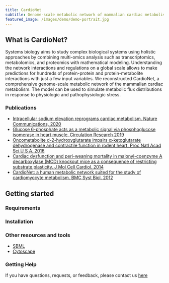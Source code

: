 ```yaml
---
title: CardioNet
subtitle: Genome-scale metabolic network of mammalian cardiac metabolism
featured_image: /images/demo/demo-portrait.jpg
---
```


## What is CardioNet?
Systems biology aims to study complex biological systems using holistic approaches by combining multi-omics analysis such as transcriptomics, metabolomics, and proteomics with mathematical modeling. Understanding the network interactions and regulations on a global scale allows to make predictions for hundreds of protein-protein and protein-metabolite interactions with just a few input variables. 
We reconstructed CardioNet, a comprehensive genome-scale metabolic network of the mammalian cardiac metabolism. The model can be used to simulate metabolic flux distributions in response to physiologic and pathophysiologic stress.




### Publications
* [Intracellular sodium elevation reprograms cardiac metabolism. Nature Communications, 2020](https://doi.org10.1038/s41467-020-18160-x)
* [Glucose 6-phosphate acts as a metabolic signal via phosphoglucose isomerase in heart muscle. Circulation Research 2019](https://doi.org/10.1161/CIRCRESAHA.119.315180)
* [Oncometabolite d-2-hydroxyglutarate impairs α-ketoglutarate dehydrogenase and contractile function in rodent heart. Proc Natl Acad Sci U S A. 2016](https://www.pnas.org/content/113/37/10436.long)
* [Cardiac dysfunction and peri-weaning mortality in malonyl-coenzyme A decarboxylase (MCD) knockout mice as a consequence of restricting substrate plasticity. J Mol Cell Cardiol. 2014](https://www.sciencedirect.com/science/article/pii/S0022282814002314?via%3Dihub)
* [CardioNet: a human metabolic network suited for the study of cardiomyocyte metabolism. BMC Syst Biol. 2012](https://bmcsystbiol.biomedcentral.com/articles/10.1186/1752-0509-6-114) 

## Getting started

### Requirements

### Installation

### Other resources and tools
* [SBML](http://sbml.org/Main_Page)
* [Cytoscape](https://cytoscape.org/)


### Getting Help
If you have questions, requests, or feedback, please contact us [here](https://karlstaedtlab.github.io/cardionet/contact)
